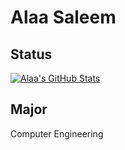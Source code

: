 # Alaa Saleem

## Status
[![Alaa's GitHub Stats](https://github-readme-stats.vercel.app/api?username=alaasaleem&show_icons=true&theme=dark)](https://github.com/alaasaleem)


## Major
Computer Engineering
